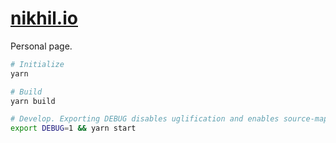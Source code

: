 [nikhil.io](https://nikhil.io)
==============================

Personal page.

```bash
# Initialize
yarn

# Build
yarn build

# Develop. Exporting DEBUG disables uglification and enables source-maps
export DEBUG=1 && yarn start
```

